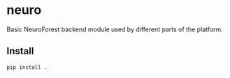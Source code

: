 # neuro
Basic NeuroForest backend module used by different parts of the platform.

## Install

```
pip install .
```